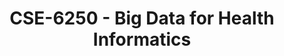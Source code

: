 ---
layout: course
title: CSE-6250 - Big Data for Health Informatics
aliases: BD4H,  BDHI
course_id: CSE-6250
permalink: /CSE-6250/
avg_difficulty: 4.28
avg_rating: 3.71
avg_workload: 28.90
---